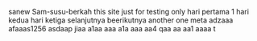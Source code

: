  sanew Sam-susu-berkah
this site just for testing only
hari pertama 1
hari kedua
hari ketiga
selanjutnya
beerikutnya
another one
meta
adzaaa
afaaas1256
asdaap
jiaa
a1aa
aaa
a1a
aaa
aa4
qaa
aa
aa1
aaaa
t
